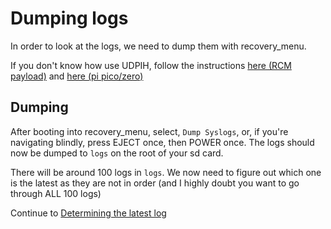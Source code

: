 # Dumping logs

In order to look at the logs, we need to dump them with recovery_menu.

If you don't know how use UDPIH, follow the instructions [here (RCM payload)](https://github.com/GaryOderNichts/udpih_nxpayload#instructions) and [here (pi pico/zero)](https://github.com/GaryOderNichts/udpih#instructions)

## Dumping

After booting into recovery_menu, select, `Dump Syslogs`, or, if you're navigating blindly, press EJECT once, then POWER once. The logs should now be dumped to `logs` on the root of your sd card.


There will be around 100 logs in `logs`. We now need to figure out which one is the latest as they are not in order (and I highly doubt you want to go through ALL 100 logs)

Continue to [Determining the latest log](/docs/findinglogs.md)
